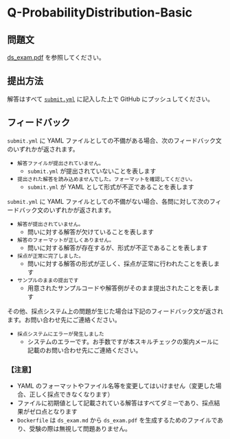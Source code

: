 # Q-ProbabilityDistribution-Basic


## 問題文
[ds_exam.pdf](ds_exam.pdf) を参照してください。


## 提出方法
解答はすべて [`submit.yml`](submit.yml) に記入した上で GitHub にプッシュしてください。


## フィードバック

`submit.yml` に YAML ファイルとしての不備がある場合、次のフィードバック文のいずれかが返されます。

- `解答ファイルが提出されていません。`
    - `submit.yml` が提出されていないことを表します
- `提出された解答を読み込めませんでした。フォーマットを確認してください。`
    - `submit.yml` が YAML として形式が不正であることを表します

`submit.yml` に YAML ファイルとしての不備がない場合、各問に対して次のフィードバック文のいずれかが返されます。

- `解答が提出されていません。`
    - 問いに対する解答が欠けていることを表します
- `解答のフォーマットが正しくありません。`
    - 問いに対する解答が存在するが、形式が不正であることを表します
- `採点が正常に完了しました。`
    - 問いに対する解答の形式が正しく、採点が正常に行われたことを表します
- `サンプルのままの提出です`
    - 用意されたサンプルコードや解答例がそのまま提出されたことを表します

その他、採点システム上の問題が生じた場合は下記のフィードバック文が返されます。お問い合わせ先にご連絡ください。

- `採点システムにエラーが発生しました`
  - システムのエラーです。お手数ですが本スキルチェックの案内メールに記載のお問い合わせ先にご連絡ください。


### 【注意】

- YAML のフォーマットやファイル名等を変更してはいけません（変更した場合、正しく採点できなくなります）
- ファイルに初期値として記載されている解答はすべてダミーであり、採点結果がゼロ点となります
- `Dockerfile` は `ds_exam.md` から `ds_exam.pdf` を生成するためのファイルであり、受験の際は無視して問題ありません。

